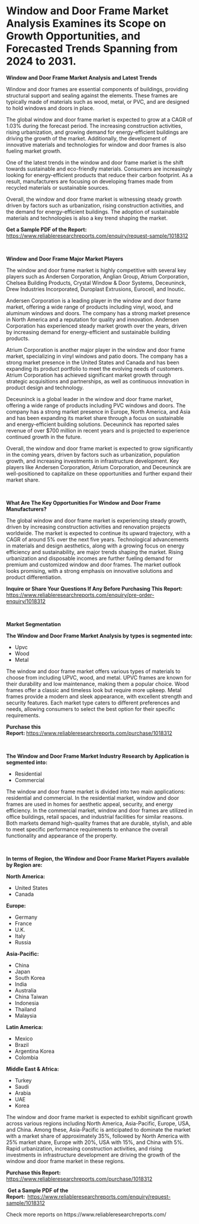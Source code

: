 <p><h1>Window and Door Frame Market Analysis Examines its Scope on Growth Opportunities, and Forecasted Trends Spanning from 2024 to 2031.</h1></p><p><strong>Window and Door Frame Market Analysis and Latest Trends</strong></p>
<p><p>Window and door frames are essential components of buildings, providing structural support and sealing against the elements. These frames are typically made of materials such as wood, metal, or PVC, and are designed to hold windows and doors in place.</p><p>The global window and door frame market is expected to grow at a CAGR of 1.03% during the forecast period. The increasing construction activities, rising urbanization, and growing demand for energy-efficient buildings are driving the growth of the market. Additionally, the development of innovative materials and technologies for window and door frames is also fueling market growth.</p><p>One of the latest trends in the window and door frame market is the shift towards sustainable and eco-friendly materials. Consumers are increasingly looking for energy-efficient products that reduce their carbon footprint. As a result, manufacturers are focusing on developing frames made from recycled materials or sustainable sources.</p><p>Overall, the window and door frame market is witnessing steady growth driven by factors such as urbanization, rising construction activities, and the demand for energy-efficient buildings. The adoption of sustainable materials and technologies is also a key trend shaping the market.</p></p>
<p><strong>Get a Sample PDF of the Report:&nbsp;</strong> <a href="https://www.reliableresearchreports.com/enquiry/request-sample/1018312">https://www.reliableresearchreports.com/enquiry/request-sample/1018312</a></p>
<p>&nbsp;</p>
<p><strong>Window and Door Frame Major Market Players</strong></p>
<p><p>The window and door frame market is highly competitive with several key players such as Andersen Corporation, Anglian Group, Atrium Corporation, Chelsea Building Products, Crystal Window & Door Systems, Deceuninck, Drew Industries Incorporated, Duroplast Extrusions, Eurocell, and Inoutic.</p><p>Andersen Corporation is a leading player in the window and door frame market, offering a wide range of products including vinyl, wood, and aluminum windows and doors. The company has a strong market presence in North America and a reputation for quality and innovation. Andersen Corporation has experienced steady market growth over the years, driven by increasing demand for energy-efficient and sustainable building products.</p><p>Atrium Corporation is another major player in the window and door frame market, specializing in vinyl windows and patio doors. The company has a strong market presence in the United States and Canada and has been expanding its product portfolio to meet the evolving needs of customers. Atrium Corporation has achieved significant market growth through strategic acquisitions and partnerships, as well as continuous innovation in product design and technology.</p><p>Deceuninck is a global leader in the window and door frame market, offering a wide range of products including PVC windows and doors. The company has a strong market presence in Europe, North America, and Asia and has been expanding its market share through a focus on sustainable and energy-efficient building solutions. Deceuninck has reported sales revenue of over $700 million in recent years and is projected to experience continued growth in the future.</p><p>Overall, the window and door frame market is expected to grow significantly in the coming years, driven by factors such as urbanization, population growth, and increasing investments in infrastructure development. Key players like Andersen Corporation, Atrium Corporation, and Deceuninck are well-positioned to capitalize on these opportunities and further expand their market share.</p></p>
<p>&nbsp;</p>
<p><strong>What Are The Key Opportunities For Window and Door Frame Manufacturers?</strong></p>
<p><p>The global window and door frame market is experiencing steady growth, driven by increasing construction activities and renovation projects worldwide. The market is expected to continue its upward trajectory, with a CAGR of around 5% over the next five years. Technological advancements in materials and design aesthetics, along with a growing focus on energy efficiency and sustainability, are major trends shaping the market. Rising urbanization and disposable incomes are further fueling demand for premium and customized window and door frames. The market outlook looks promising, with a strong emphasis on innovative solutions and product differentiation.</p></p>
<p><strong>Inquire or Share Your Questions If Any Before Purchasing This Report:</strong> <a href="https://www.reliableresearchreports.com/enquiry/pre-order-enquiry/1018312">https://www.reliableresearchreports.com/enquiry/pre-order-enquiry/1018312</a></p>
<p>&nbsp;</p>
<p><strong>Market Segmentation</strong></p>
<p><strong>The Window and Door Frame Market Analysis by types is segmented into:</strong></p>
<p><ul><li>Upvc</li><li>Wood</li><li>Metal</li></ul></p>
<p><p>The window and door frame market offers various types of materials to choose from including UPVC, wood, and metal. UPVC frames are known for their durability and low maintenance, making them a popular choice. Wood frames offer a classic and timeless look but require more upkeep. Metal frames provide a modern and sleek appearance, with excellent strength and security features. Each market type caters to different preferences and needs, allowing consumers to select the best option for their specific requirements.</p></p>
<p><strong>Purchase this Report:&nbsp;</strong><a href="https://www.reliableresearchreports.com/purchase/1018312">https://www.reliableresearchreports.com/purchase/1018312</a></p>
<p>&nbsp;</p>
<p><strong>The Window and Door Frame Market Industry Research by Application is segmented into:</strong></p>
<p><ul><li>Residential</li><li>Commercial</li></ul></p>
<p><p>The window and door frame market is divided into two main applications: residential and commercial. In the residential market, window and door frames are used in homes for aesthetic appeal, security, and energy efficiency. In the commercial market, window and door frames are utilized in office buildings, retail spaces, and industrial facilities for similar reasons. Both markets demand high-quality frames that are durable, stylish, and able to meet specific performance requirements to enhance the overall functionality and appearance of the property.</p></p>
<p>&nbsp;</p>
<p><strong>In terms of Region, the Window and Door Frame Market Players available by Region are:</strong></p>
<p>
    <p> <strong> North America: </strong>
        <ul>
            <li>United States</li>
            <li>Canada</li>
        </ul>
        </p> 
    <p> <strong> Europe: </strong>
        <ul>
            <li>Germany</li>
            <li>France</li>
            <li>U.K.</li>
            <li>Italy</li>
            <li>Russia</li>
        </ul>
        </p> 
    <p> <strong> Asia-Pacific: </strong>
        <ul>
            <li>China</li>
            <li>Japan</li>
            <li>South Korea</li>
            <li>India</li>
            <li>Australia</li>
            <li>China Taiwan</li>
            <li>Indonesia</li>
            <li>Thailand</li>
            <li>Malaysia</li>
        </ul>
        </p> 
    <p> <strong> Latin America: </strong>
        <ul>
            <li>Mexico</li>
            <li>Brazil</li>
            <li>Argentina Korea</li>
            <li>Colombia</li>
        </ul>
        </p> 
    <p> <strong> Middle East & Africa: </strong>
        <ul>
            <li>Turkey</li>
            <li>Saudi</li>
            <li>Arabia</li>
            <li>UAE</li>
            <li>Korea</li>
        </ul>
    </p>
    </p>
<p><p>The window and door frame market is expected to exhibit significant growth across various regions including North America, Asia-Pacific, Europe, USA, and China. Among these, Asia-Pacific is anticipated to dominate the market with a market share of approximately 35%, followed by North America with 25% market share, Europe with 20%, USA with 15%, and China with 5%. Rapid urbanization, increasing construction activities, and rising investments in infrastructure development are driving the growth of the window and door frame market in these regions.</p></p>
<p><strong>Purchase this Report: </strong><a href="https://www.reliableresearchreports.com/purchase/1018312">https://www.reliableresearchreports.com/purchase/1018312</a></p>
<p>&nbsp;<strong>Get a Sample PDF of the Report:&nbsp;&nbsp;</strong><a href="https://www.reliableresearchreports.com/enquiry/request-sample/1018312">https://www.reliableresearchreports.com/enquiry/request-sample/1018312</a></p>
<p><strong></strong></p>
<p>Check more reports on https://www.reliableresearchreports.com/</p>